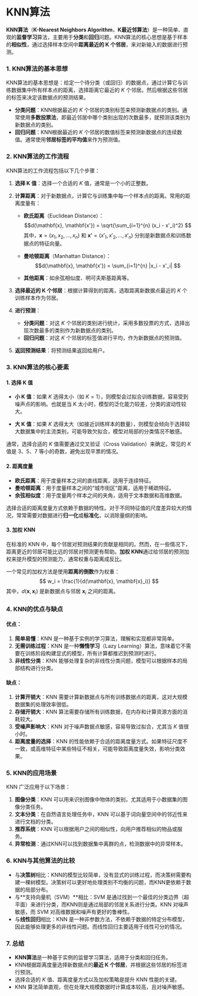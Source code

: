 # KNN算法
**KNN算法**（**K-Nearest Neighbors Algorithm**，**K最近邻算法**）是一种简单、直观的**监督学习**算法，主要用于**分类**和**回归**问题。KNN算法的核心思想是基于样本的**相似性**，通过选择样本空间中**距离最近的 K 个邻居**，来对新输入的数据进行预测。

### 1. **KNN算法的基本思想**

KNN算法的基本思想是：给定一个待分类（或回归）的数据点，通过计算它与训练数据集中所有样本点的距离，选择距离它最近的 $K$ 个邻居。然后根据这些邻居的标签来决定该数据点的预测结果。

- **分类问题**：KNN根据最近的 $K$ 个邻居的类别标签来预测新数据点的类别。通常使用**多数投票法**，即最近邻居中哪个类别出现的次数最多，就预测该类别为新数据点的类别。
- **回归问题**：KNN根据最近的 $K$ 个邻居的数值标签来预测新数据点的连续数值。通常使用**邻居标签的平均值**来作为预测值。

### 2. **KNN算法的工作流程**

KNN算法的工作流程包括以下几个步骤：

1. **选择 K 值**：选择一个合适的 $K$ 值，通常是一个小的正整数。
   
2. **计算距离**：对于新数据点，计算它与训练集中每一个样本点的距离。常用的距离度量有：
   - **欧氏距离**（Euclidean Distance）：
     $$d(\mathbf{x}, \mathbf{x'}) = \sqrt{\sum_{i=1}^{n} (x_i - x'_i)^2}
     $$
     其中，$\mathbf{x} = (x_1, x_2, \dots, x_n)$ 和 $\mathbf{x'} = (x'_1, x'_2, \dots, x'_n)$ 分别是新数据点和训练数据点的特征向量。

   - **曼哈顿距离**（Manhattan Distance）：
     $$d(\mathbf{x}, \mathbf{x'}) = \sum_{i=1}^{n} |x_i - x'_i|
     $$

   - **其他距离**：如余弦相似度、明可夫斯基距离等。

3. **选择最近的 K 个邻居**：根据计算得到的距离，选取距离新数据点最近的 $K$ 个训练样本作为邻居。

4. **进行预测**：
   - **分类问题**：对这 $K$ 个邻居的类别进行统计，采用多数投票的方式，选择出现次数最多的类别作为新数据点的类别。
   - **回归问题**：对这 $K$ 个邻居的标签值进行平均，作为新数据点的预测值。

5. **返回预测结果**：将预测结果返回给用户。

### 3. **KNN算法的核心要素**

#### 1. **选择 K 值**

- **小 K 值**：如果 $K$ 选得太小（如 $K=1$），则模型会过拟合训练数据，容易受到噪声点的影响。也就是当 K 太小时，模型的泛化能力较差，分类的波动性较大。
  
- **大 K 值**：如果 $K$ 选得太大（如接近训练样本的数量），则模型会倾向于选择较大数据集中的主流类别，可能导致欠拟合，模型对局部的分类情况不敏感。
  
通常，选择合适的 $K$ 值需要通过交叉验证（Cross Validation）来确定。常见的 $K$ 值是 3、5、7 等小的奇数，避免出现平票的情况。

#### 2. **距离度量**

- **欧氏距离**：用于度量样本之间的直线距离，适用于连续特征。
- **曼哈顿距离**：用于度量样本之间的“城市街区”距离，适用于稀疏特征。
- **余弦相似度**：用于度量两个样本之间的夹角，适用于文本数据和高维数据。
  
选择合适的距离度量方式依赖于数据的特性。对于不同特征值的尺度差异较大的情况，常常需要对数据进行**归一化**或**标准化**，以消除量纲的影响。

#### 3. **加权 KNN**

在标准的 KNN 中，每个邻居对预测结果的贡献是相同的。然而，在一些情况下，距离更近的邻居可能比远的邻居对预测更有帮助。**加权 KNN**通过给邻居的预测加权来提升模型的预测能力，通常权重与距离成反比。

一个常见的加权方法是使用**距离的倒数**作为权重：
$$
w_i = \frac{1}{d(\mathbf{x}, \mathbf{x}_i)}
$$
其中，$d(\mathbf{x}, \mathbf{x}_i)$ 是新数据点与邻居 $\mathbf{x}_i$ 之间的距离。

### 4. **KNN的优点与缺点**

#### **优点**：
1. **简单易懂**：KNN 是一种基于实例的学习算法，理解和实现都非常简单。
2. **无需训练过程**：KNN 是一种**懒惰学习**（Lazy Learning）算法，意味着它不需要在训练阶段构建显式的模型，所有计算都推迟到预测时进行。
3. **非线性分类**：KNN 能够处理复杂的非线性分类问题，模型可以根据样本的局部结构进行分类。

#### **缺点**：
1. **计算开销大**：KNN 需要计算新数据点与所有训练数据点的距离，这对大规模数据集的处理效率很低。
2. **存储开销大**：KNN 算法需要存储所有训练数据，在内存和计算资源方面的消耗较大。
3. **受噪声影响大**：KNN 对于噪声数据点敏感，容易导致过拟合，尤其当 $K$ 值很小时。
4. **距离度量的选择**：KNN 的性能依赖于合适的距离度量方式。如果特征尺度不一致，或高维特征中某些特征不相关，可能导致距离度量失效，影响分类效果。

### 5. **KNN的应用场景**

KNN 广泛应用于以下场景：

1. **图像分类**：KNN 可以用来识别图像中物体的类别，尤其适用于小数据集的图像分类任务。
2. **文本分类**：在自然语言处理任务中，KNN 可以基于词向量空间中的邻近性来进行文档的分类。
3. **推荐系统**：KNN 可以根据用户之间的相似性，向用户推荐相似的物品或服务。
4. **异常检测**：通过KNN可以找到数据集中离群的点，检测数据中的异常样本。

### 6. **KNN与其他算法的比较**

- 与**决策树**相比：KNN的模型比较简单，没有显式的训练过程，而决策树需要构建一棵树模型。决策树可以更好地处理类别不均衡的问题，而KNN更依赖于数据的局部分布。
- 与**支持向量机（SVM）**相比：SVM 是通过找到一个最佳的分类边界（超平面）来进行分类，而KNN则是通过局部的邻居关系进行分类。KNN 对噪声敏感，而 SVM 对高维数据和噪声有更好的鲁棒性。
- 与**线性回归**相比：KNN 是一种非参数方法，不依赖于数据的特定分布模型，因此能够处理更多的非线性问题。而线性回归主要适用于线性可分的情况。

### 7. **总结**

- **KNN算法**是一种基于实例的监督学习算法，适用于分类和回归任务。
- KNN根据距离度量选择新数据点的**最近 K 个邻居**，并根据这些邻居的标签进行预测。
- 选择合适的 $K$ 值、距离度量方式以及加权策略是提升 KNN 性能的关键。
- KNN 算法简单直观，但在处理大规模数据时计算成本较高，且对噪声敏感。
